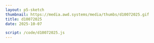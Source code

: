 ```yaml
---
layout: p5-sketch
thumbnail: https://media.awd.systems/media/thumbs/d10072025.gif
title: d10072025
date: 2025-10-07

script: /code/d10072025.js
---
```

